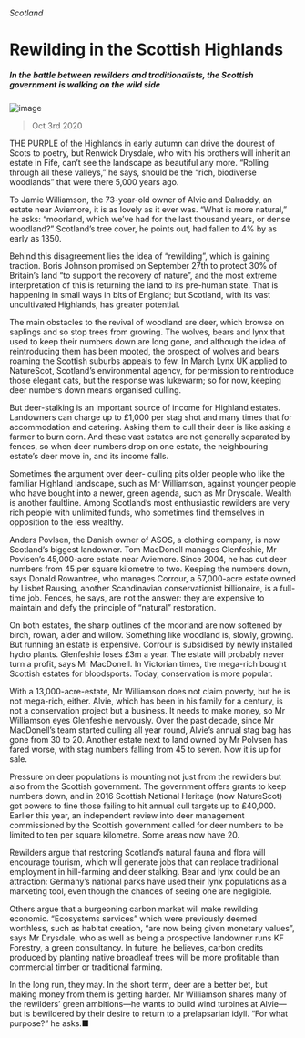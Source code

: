 ###### Scotland
# Rewilding in the Scottish Highlands 
##### In the battle between rewilders and traditionalists, the Scottish government is walking on the wild side 
![image](images/20201003_BRP002_0.jpg) 
> Oct 3rd 2020 

THE PURPLE of the Highlands in early autumn can drive the dourest of Scots to poetry, but Renwick Drysdale, who with his brothers will inherit an estate in Fife, can’t see the landscape as beautiful any more. “Rolling through all these valleys,” he says, should be the “rich, biodiverse woodlands” that were there 5,000 years ago.

To Jamie Williamson, the 73-year-old owner of Alvie and Dalraddy, an estate near Aviemore, it is as lovely as it ever was. “What is more natural,” he asks: “moorland, which we’ve had for the last thousand years, or dense woodland?” Scotland’s tree cover, he points out, had fallen to 4% by as early as 1350.


Behind this disagreement lies the idea of “rewilding”, which is gaining traction. Boris Johnson promised on September 27th to protect 30% of Britain’s land “to support the recovery of nature”, and the most extreme interpretation of this is returning the land to its pre-human state. That is happening in small ways in bits of England; but Scotland, with its vast uncultivated Highlands, has greater potential.

The main obstacles to the revival of woodland are deer, which browse on saplings and so stop trees from growing. The wolves, bears and lynx that used to keep their numbers down are long gone, and although the idea of reintroducing them has been mooted, the prospect of wolves and bears roaming the Scottish suburbs appeals to few. In March Lynx UK applied to NatureScot, Scotland’s environmental agency, for permission to reintroduce those elegant cats, but the response was lukewarm; so for now, keeping deer numbers down means organised culling.

But deer-stalking is an important source of income for Highland estates. Landowners can charge up to £1,000 per stag shot and many times that for accommodation and catering. Asking them to cull their deer is like asking a farmer to burn corn. And these vast estates are not generally separated by fences, so when deer numbers drop on one estate, the neighbouring estate’s deer move in, and its income falls.

Sometimes the argument over deer- culling pits older people who like the familiar Highland landscape, such as Mr Williamson, against younger people who have bought into a newer, green agenda, such as Mr Drysdale. Wealth is another faultline. Among Scotland’s most enthusiastic rewilders are very rich people with unlimited funds, who sometimes find themselves in opposition to the less wealthy.

Anders Povlsen, the Danish owner of ASOS, a clothing company, is now Scotland’s biggest landowner. Tom MacDonell manages Glenfeshie, Mr Povlsen’s 45,000-acre estate near Aviemore. Since 2004, he has cut deer numbers from 45 per square kilometre to two. Keeping the numbers down, says Donald Rowantree, who manages Corrour, a 57,000-acre estate owned by Lisbet Rausing, another Scandinavian conservationist billionaire, is a full-time job. Fences, he says, are not the answer: they are expensive to maintain and defy the principle of “natural” restoration.

On both estates, the sharp outlines of the moorland are now softened by birch, rowan, alder and willow. Something like woodland is, slowly, growing. But running an estate is expensive. Corrour is subsidised by newly installed hydro plants. Glenfeshie loses £3m a year. The estate will probably never turn a profit, says Mr MacDonell. In Victorian times, the mega-rich bought Scottish estates for bloodsports. Today, conservation is more popular.

With a 13,000-acre-estate, Mr Williamson does not claim poverty, but he is not mega-rich, either. Alvie, which has been in his family for a century, is not a conservation project but a business. It needs to make money, so Mr Williamson eyes Glenfeshie nervously. Over the past decade, since Mr MacDonell’s team started culling all year round, Alvie’s annual stag bag has gone from 30 to 20. Another estate next to land owned by Mr Polvsen has fared worse, with stag numbers falling from 45 to seven. Now it is up for sale.

Pressure on deer populations is mounting not just from the rewilders but also from the Scottish government. The government offers grants to keep numbers down, and in 2016 Scottish National Heritage (now NatureScot) got powers to fine those failing to hit annual cull targets up to £40,000. Earlier this year, an independent review into deer management commissioned by the Scottish government called for deer numbers to be limited to ten per square kilometre. Some areas now have 20.

Rewilders argue that restoring Scotland’s natural fauna and flora will encourage tourism, which will generate jobs that can replace traditional employment in hill-farming and deer stalking. Bear and lynx could be an attraction: Germany’s national parks have used their lynx populations as a marketing tool, even though the chances of seeing one are negligible.

Others argue that a burgeoning carbon market will make rewilding economic. “Ecosystems services” which were previously deemed worthless, such as habitat creation, “are now being given monetary values”, says Mr Drysdale, who as well as being a prospective landowner runs KF Forestry, a green consultancy. In future, he believes, carbon credits produced by planting native broadleaf trees will be more profitable than commercial timber or traditional farming.

In the long run, they may. In the short term, deer are a better bet, but making money from them is getting harder. Mr Williamson shares many of the rewilders’ green ambitions—he wants to build wind turbines at Alvie—but is bewildered by their desire to return to a prelapsarian idyll. “For what purpose?” he asks.■
